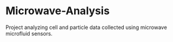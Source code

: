 # Microwave-Analysis
Project analyzing cell and particle data collected using microwave microfluid sensors.

